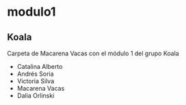 # modulo1
## Koala
Carpeta de Macarena Vacas con el módulo 1 del grupo Koala

 * Catalina Alberto
 * Andrés Soria
 * Victoria Silva
 * Macarena Vacas
 * Dalia Orlinski
